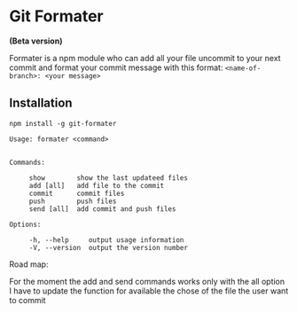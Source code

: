 

# Git Formater
**(Beta version)**



Formater is a npm module who can add all your file uncommit
to your next commit and format your commit message with this format:
 ``<name-of-branch>: <your message>``

 ## Installation
 ``npm install -g git-formater`` 
  
  
  
 
 
    Usage: formater <command>
 
 
    Commands:
 
         show        show the last updateed files
         add [all]   add file to the commit
         commit      commit files
         push        push files
         send [all]  add commit and push files
 
    Options:
 
         -h, --help     output usage information
         -V, --version  output the version number
         
 Road map:
 
 For the moment the add and send commands works only with the all option
 I have to update the function for available the chose of the file the user want to commit
 
